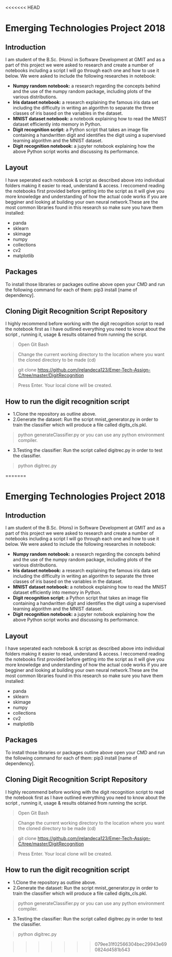 <<<<<<< HEAD
# Emerging Technologies Project 2018

## Introduction
I am student of the B.Sc. (Hons) in Software Development at GMIT and as a part of this project we were asked to research
and create a number of notebooks including a script I will go through each one and how to use it below.
We were asked to include the following researches in notebook:

- **Numpy random notebook:** a research regarding the concepts behind and the use of the numpy random package, including plots 
of the various distributions.
- **Iris dataset notebook:** a research explaining the famous iris data set including the difficulty in writing an algorithm to separate
the three classes of iris based on the variables in the dataset.
- **MNIST dataset notebook:** a notebook explaining how to read the MNIST dataset efficiently into memory in Python.
- **Digit recognition script:** a Python script that takes an image file containing a handwritten digit and identifies the digit using a
supervised learning algorithm and the MNIST dataset.
- **Digit recognition notebook:** a jupyter notebook explaining how the above Python script works and discussing its performance.


## Layout
I have seperated each notebook & script as described above into individual folders making it easier to read, understand & access.
I reccomend reading the notebooks first provided before getting into the script as it will give you more knowledge and understanding of how
the actual code works if you are begginer and looking at building your own neural network.These are the most common libraries found in this 
research so make sure you have them installed:

- panda
- sklearn
- skimage
- numpy
- collections
- cv2
- matplotlib

## Packages
To install those libraries or packages outline above open your CMD and run the following command for each of them: pip3 install [name of dependency].

## Cloning Digit Recognition Script Repository
I highly recommend before working with the digit recognition script to read the notebook first as I have outlined everything
you need to know about the script , running it, usage & results obtained from running the script.

> Open Git Bash

> Change the current working directory to the location where you want the cloned directory to be made (cd)

> git clone https://github.com/irelandeca123/Emer-Tech-Assign-C/tree/master/DigitRecognition

>Press Enter. Your local clone will be created.

## How to run the digit recognition script
- 1.Clone the repository as outline above.
- 2.Generate the dataset: Run the script mnist_generator.py in order to train the classifier which will produce a file called digits_cls.pkl.
> python generateClassifier.py
or you can use any python environment compiler.
- 3.Testing the classifier: Run the script called digitrec.py in order to test the classifier.
> python digitrec.py

=======
# Emerging Technologies Project 2018

## Introduction
I am student of the B.Sc. (Hons) in Software Development at GMIT and as a part of this project we were asked to research
and create a number of notebooks including a script I will go through each one and how to use it below.
We were asked to include the following researches in notebook:

- **Numpy random notebook:** a research regarding the concepts behind and the use of the numpy random package, including plots 
of the various distributions.
- **Iris dataset notebook:** a research explaining the famous iris data set including the difficulty in writing an algorithm to separate
the three classes of iris based on the variables in the dataset.
- **MNIST dataset notebook:** a notebook explaining how to read the MNIST dataset efficiently into memory in Python.
- **Digit recognition script:** a Python script that takes an image file containing a handwritten digit and identifies the digit using a
supervised learning algorithm and the MNIST dataset.
- **Digit recognition notebook:** a jupyter notebook explaining how the above Python script works and discussing its performance.


## Layout
I have seperated each notebook & script as described above into individual folders making it easier to read, understand & access.
I reccomend reading the notebooks first provided before getting into the script as it will give you more knowledge and understanding of how
the actual code works if you are begginer and looking at building your own neural network.These are the most common libraries found in this 
research so make sure you have them installed:

- panda
- sklearn
- skimage
- numpy
- collections
- cv2
- matplotlib

## Packages
To install those libraries or packages outline above open your CMD and run the following command for each of them: pip3 install [name of dependency].

## Cloning Digit Recognition Script Repository
I highly recommend before working with the digit recognition script to read the notebook first as I have outlined everything
you need to know about the script , running it, usage & results obtained from running the script.

> Open Git Bash

> Change the current working directory to the location where you want the cloned directory to be made (cd)

> git clone https://github.com/irelandeca123/Emer-Tech-Assign-C/tree/master/DigitRecognition

>Press Enter. Your local clone will be created.

## How to run the digit recognition script
- 1.Clone the repository as outline above.
- 2.Generate the dataset: Run the script mnist_generator.py in order to train the classifier which will produce a file called digits_cls.pkl.
> python generateClassifier.py
or you can use any python environment compiler.
- 3.Testing the classifier: Run the script called digitrec.py in order to test the classifier.
> python digitrec.py

>>>>>>> 079ee31f02566304bec29943e690824d4581b543

